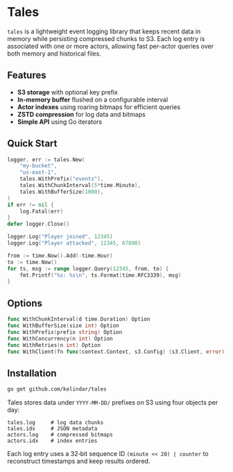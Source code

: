 # Tales

`tales` is a lightweight event logging library that keeps recent data in memory while persisting compressed chunks to S3. Each log entry is associated with one or more actors, allowing fast per-actor queries over both memory and historical files.

## Features

- **S3 storage** with optional key prefix
- **In-memory buffer** flushed on a configurable interval
- **Actor indexes** using roaring bitmaps for efficient queries
- **ZSTD compression** for log data and bitmaps
- **Simple API** using Go iterators

## Quick Start

```go
logger, err := tales.New(
    "my-bucket",
    "us-east-1",
    tales.WithPrefix("events"),
    tales.WithChunkInterval(5*time.Minute),
    tales.WithBufferSize(1000),
)
if err != nil {
    log.Fatal(err)
}
defer logger.Close()

logger.Log("Player joined", 12345)
logger.Log("Player attacked", 12345, 67890)

from := time.Now().Add(-time.Hour)
to := time.Now()
for ts, msg := range logger.Query(12345, from, to) {
    fmt.Printf("%s: %s\n", ts.Format(time.RFC3339), msg)
}
```

## Options

```go
func WithChunkInterval(d time.Duration) Option
func WithBufferSize(size int) Option
func WithPrefix(prefix string) Option
func WithConcurrency(n int) Option
func WithRetries(n int) Option
func WithClient(fn func(context.Context, s3.Config) (s3.Client, error)) Option
```

## Installation

```bash
go get github.com/kelindar/tales
```

Tales stores data under `YYYY-MM-DD/` prefixes on S3 using four objects per day:

```
tales.log     # log data chunks
tales.idx     # JSON metadata
actors.log    # compressed bitmaps
actors.idx    # index entries
```

Each log entry uses a 32‑bit sequence ID `(minute << 20) | counter` to reconstruct timestamps and keep results ordered.
